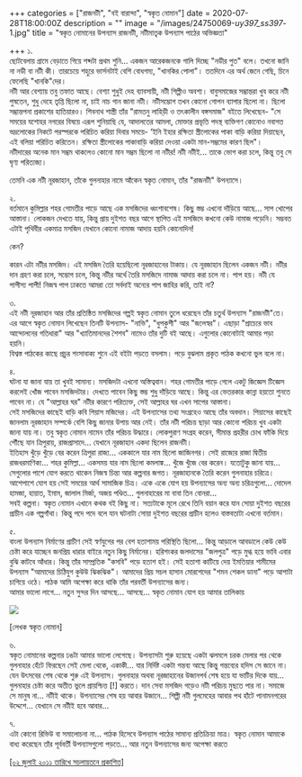 +++
categories = ["রাজনটী", "বই বারান্দা", "স্বকৃত নোমান"]
date = 2020-07-28T18:00:00Z
description = ""
image = "/images/24750069-_uy397_ss397_-1.jpg"
title = "স্বকৃত নোমানের উপন্যাস রাজনটী, নটীমাতৃক উপন্যাস পাঠের অভিজ্ঞতা"

+++
১.  
ছোটবেলায় গ্রামে বেড়াতে গিয়ে শব্দটা প্রথম শুনি... একজন আরেকজনকে গালি দিচ্ছে "নডীর পুত" বলে। তখনো জানি না নডী বা নটী কী। তারচেয়ে শহুরে ভার্সনটাই বেশি বোধগম্য, "খানকির পোলা"। ততদিনে এর অর্থ জেনে গেছি, চিনে ফেলেছি "খানকি"দের।  
নটী আর বেশ্যায় তবু তফাত আছে। বেশ্যা শুধুই দেহ ব্যাবসায়ী, নটী শিল্পীও অবশ্য। বাবুসমাজের সম্ভ্রান্তরা খুব করে নটী পুষতেন, শুধু দেহে তৃপ্তি ছিলো না, চাই নাচ গান জানা নটী। নটীসম্ভোগ তখন কোনো গোপন ব্যাপার ছিলো না। ছিলো সম্ভ্রান্তপনা প্রকাশের হাতিয়ারও। শিবনাথ শাস্ত্রী তাঁর "রামতনু লাহিড়ী ও তৎকালীন বঙ্গসমাজ" বইতে লিখেছেন- "সে সময়ের যশোহর নগরের বিষয়ে এরূপ শুনিয়াছি যে, আদালতের আমলা, মোক্তার প্রভৃতি পদস্থ ব্যক্তিগণ কোনোও নবাগত ভদ্রলোকের নিকটে পরস্পরকে পরিচিত করিয়া দিবার সময়ে- ‘ইনি ইহার রক্ষিতা স্ত্রীলোকের পাকা বাড়ি করিয়া দিয়াছেন, এই বলিয়া পরিচিত করিতেন। রক্ষিতা স্ত্রীলোকের পাকাবাড়ি করিয়া দেওয়া একটা মান-সম্ভ্রমের কারণ ছিল"।  
নটীদারের অনেক মান সম্ভ্রম থাকলেও কোনো মান সম্ভ্রম ছিলো না নটীর! নটী নটীই... তাকে ভোগ করা চলে, কিন্তু তবু সে ঘৃণ্য পরিত্যজ্য।

তেমনি এক নটী নূরজাহান, তাঁকে গুলনাহার নামে আঁকেন স্বকৃত নোমান, তাঁর "রাজনটী" উপন্যাসে।

২.  
বর্তমানে কুমিল্লার শহর গোমতীর পাড়ে আছে এক মসজিদের ধ্বংশাবশেষ। কিছু স্তম্ভ এখনো দাঁড়িয়ে আছে... সাপ খোপের আস্তানা। লোকজন দেখতে যায়, কিন্তু প্রায় দুইশত বছর আগে স্থাপিত এই মসজিদে কখনো কেউ নামাজ পড়েনি। সম্ভবত এটাই পৃথিবীর একমাত্র মসজিদ যেখানে কোনো নামাজ আদায় হয়নি কোনোদিন!

কেন?

কারন এটা নটীর মসজিদ। এই মসজিদ তৈরি হয়েছিলো নূরজাহানের টাকায়। যে নূরজাহান ছিলেন একজন নটী। নটীর দান গ্রহণ করা চলে, সম্ভোগ চলে, কিন্তু নটীর অর্থে তৈরি মসজিদে নামাজ আদায় করা চলে না। পাপ হয়। নটী যে পাপীস্য পাপী! নিজস্ব পাপ ঢাকতে আমরা তো সর্বদাই অন্যের পাপ জাহির করি, তাই না?

৩.  
এই নটী নূরজাহান আর তাঁর প্রতিষ্ঠিত মসজিদের গল্পই স্বকৃত নোমান তুলে ধরেছেন তাঁর চতুর্থ উপন্যাস "রাজনটী"তে। এর আগে স্বকৃত নোমান লিখেছেন তিনটি উপন্যাস- "নাভি", "ধুপকুশী" আর "জলেস্বর"। এছাড়া "প্রাচ্যের ভাব আন্দোলনের গতিধারা" আর "খ্যাতিমানদের শৈশব" নামেও তাঁর দুটি বই আছে। এগুলোর কোনোটাই আমার পড়া হয়নি।  
বিশ্বস্ত পাঠকের কাছে প্রচুর শংসাবাক্য শুনে এই বইটা পড়তে বসলাম। পড়ে বুঝলাম প্রকৃত পাঠক কখনো ভুল বলে না।

৪.  
ঘটনা যা জানা যায় তা খুবই সামান্য। মসজিদটা এখনো অস্তিত্ববান। শহর গোমতীর পাড়ে গেলে একটু জিজ্ঞেস টিজ্ঞেস করলেই খোঁজ পাবেন মসজিদটার। দেখতে পাবেন কিছু স্তম্ভ শুধু দাঁড়িয়ে আছে। কিন্তু এর ভেতরকার কান্না হয়তো শুনতে পাবেন না। যে "আল্লাহর ঘর" নটীর কারণে পরিত্যক্ত, সেই আল্লাহর ঘর এখন সাপের আস্তানা।  
সেই মসজিদের কাছেই বাড়ি কবি পিয়াস মজিদের। এই উপন্যাসের তথ্য সংগ্রহেও আছে তাঁর অবদান। পিয়াসের কাছেই জানলাম নূরজাহান সম্পর্কে বেশি কিছু জানার উপায় আর নেই। তাঁর নটী পরিচয় ছাড়া আর কোনো পরিচয় খুব একটা জানা যায় না। তবু স্বকৃত নোমান নামেন তাঁর পরিচয় উদ্ধারে। লোকপুরাণ সংগ্রহ করেন, সীমান্ত প্রহরীর চোখ ফাঁকি দিয়ে পৌঁছে যান ত্রিপুরায়, রাজপ্রাসাদে... যেখানে নূরজাহান একদা ছিলেন রাজনটী।  
ইতিহাস খুঁড়ে খুঁড়ে বের করেন ত্রিপুরা রাজ্য... এককালে যার নাম ছিলো জাজিনগর। সেই রাজ্যের রাজা দ্বিতীয় রাজধরমাণিক্য... শহর কুমিল্লা... একসময় যার নাম ছিলো কমলাঙ্ক... খুঁজে খুঁজে বের করেন। যতোটুকু জানা যায়... সেগুলোর পাশে যোগ করতে থাকেন নিজস্ব চিন্তা আর কল্পনার জগত। নূরজাহানকে তৈরি করেন গুলনাহার চরিত্রে। আশেপাশে যোগ হয় সেই সময়ের আর্থ সামাজিক চিত্র। একে একে যোগ হয় উপন্যাসের অন্য অন্য চরিত্রগুলো... দোদেল হামজা, হায়াত, ইমাম, জালাল মির্জা, অজয় পণ্ডিত... গুলনাহারের মা বাবা তিন বোনরা...  
সবই কল্পনা। স্বকৃত নোমান এখানে কথক বই কিছু না। সত্যটাকে মূলে রেখে তিনি বয়ান করে যান সোয়া দুইশত বছরের প্রাচীন এক গল্পগাঁথা। কিন্তু পদে পদে বলে যান ঘটনাটা সোয়া দুইশত বছরের প্রাচীন হলেও বাস্তবতাটা এখনো বর্তমান।

৫.  
বাংলা উপন্যাস নির্মাণের প্রাচীণ সেই স্বর্ণযুগের পর বেশ হতাশাময় পরিস্থিতি ছিলো... কিন্তু আড়ালে আবডালে কেউ কেউ চেষ্টা করে যাচ্ছেন জনপ্রিয় ধারার বাইরে নতুন কিছু নির্মানের। হরিশংকর জলদাসের "জলপুত্র" পড়ে মুগ্ধ হয়ে ভাবি এবার বুঝি কাটবে আঁধার। কিন্তু তাঁর সাম্প্রতিক "কসবি" পড়ে হতাশ হই। সেই হতাশা কাটিয়ে দেয় ইমতিয়ার শামীমের উপন্যাস "আমাদের চিঠিযুগ কুউউ ঝিকঝিক"। আমাদের প্রিয় সচল হাসান মোরশেদের "শমন শেকল ডানা" পড়ে আশাটা চাগিয়ে ওঠে। পাঠক আমি অপেক্ষা করে থাকি তাঁর পরবর্তী উপন্যাসের জন্য।  
আমার ভালো লাগে... নতুন সুন্দর দিন আসছে... আসছে... স্বকৃত নোমান যোগ হয় আমার তালিকায়

![](/images/sb-36.jpg)

\[লেখক স্বকৃত নোমান\]

৬.  
স্বকৃত নোমানের কল্পনার ঢঙটা আমার ভালো লেগেছে। উপন্যাসটা শুরু হয়েছে একটা ঝলমলে চরক মেলার পর থেকে  
গুলনাহার হেঁটে ফিরছেন সেই মেলা থেকে, একাকী... যার নির্দিষ্ট একটা গন্তব্য আছে কিন্তু গন্তব্যের হদিস সে জানে না। যেন উৎসবের শেষ থেকে শুরু এই উপন্যাস। গুলনাহার অথবা নূরজাহানের উজানপর্ব শেষ হয়ে যা ভাটির দিকে যায়... গুলনাহার চেষ্টা করে অতীত ভুলে প্রায়শ্চিত্ত \[!\] করতে। দান সেবা মসজিদ গড়েও নটী পরিচয় মুছতে পার না। সমাজে সে মানুষ না... নটীই থাকে। উপন্যাসের শেষ হয় আবার উজানে... শিল্পী নটী গুলমেহের আবার পথ হাঁটে পানামনগরের উদ্দেশে... যেখানে সে নটীই হবে আবার...

৭.  
এটা কোনো রিভিউ বা সমালোচনা না... পাঠক হিসেবে উপন্যাস পাঠের সামান্য প্রতিক্রিয়া মাত্র। স্বকৃত নোমান আমাকে বাধ্য করেছেন তাঁর পূর্ববর্তী উপন্যাসগুলো পড়তে... আর নতুন উপন্যাসের জন্য অপেক্ষা করতে

[\[০২ জুলাই ২০১১ তারিখে সচলায়তনে প্রকাশিত\]](http://www.sachalayatan.com/nazrul_islam/39719)